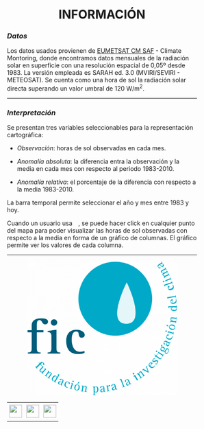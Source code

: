<div class="info" style = "padding: 30px;">
<h1><center>INFORMACIÓN</center></h1>

### *Datos*

Los datos usados provienen de [EUMETSAT CM SAF](https://www.cmsaf.eu/EN/Home/home_node.html) - Climate Montoring, donde encontramos datos mensuales de la radiación solar en superficie con una resolución espacial de 0,05º desde 1983. La versión empleada es SARAH ed. 3.0 (MVIRI/SEVIRI - METEOSAT). Se cuenta como una hora de sol la radiación solar directa superando un valor umbral de 120 W/m<sup>2</sup>.

------------------------------------------------------------------------

### *Interpretación*

Se presentan tres variables seleccionables para la representación cartográfica:

-   *Observación*: horas de sol observadas en cada mes.

-   *Anomalía absoluta*: la diferencia entra la observación y la media en cada mes con respecto al periodo 1983-2010.

-   *Anomalía relativa*: el porcentaje de la diferencia con respecto a la media 1983-2010.

La barra temporal permite seleccionar el año y mes entre 1983 y hoy.

Cuando un usuario usa <img src="https://raw.githubusercontent.com/FortAwesome/Font-Awesome/6.x/svgs/solid/chart-simple.svg" width="10" height="10"/>, se puede hacer click en cualquier punto del mapa para poder visualizar las horas de sol observadas con respecto a la media en forma de un gráfico de columnas. El gráfico permite ver los valores de cada columna.

------------------------------------------------------------------------

<p align="center">
  <a href="https://www.ficlima.org/"><img src="logo_fic.png" width="350"/></a>
</p>


<table style='margin-left:auto; margin-right:auto;'>
  <tr>
  <td style='padding: 5px;'><a href='mailto:info@ficlima.org ' target='_blank'><img src="https://raw.githubusercontent.com/FortAwesome/Font-Awesome/6.x/js-packages/%40fortawesome/fontawesome-free/svgs/solid/square-envelope.svg" width="30" height="30"></a></td>
  <td style='padding: 5px;'><a href='https://twitter.com/FIClima' target='_blank'><img src="https://raw.githubusercontent.com/FortAwesome/Font-Awesome/6.x/js-packages/%40fortawesome/fontawesome-free/svgs/brands/square-twitter.svg" width="30" height="30"></a></td>
  <td style='padding: 5px;'><a href='https://www.instagram.com/ficlima1992/' target='_blank'><img src="https://raw.githubusercontent.com/FortAwesome/Font-Awesome/6.x/js-packages/%40fortawesome/fontawesome-free/svgs/brands/square-instagram.svg" width="30" height="30"></a></td>
  </tr>
</table>

</div>
